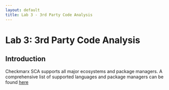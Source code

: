 ```yaml
---
layout: default
title: Lab 3 - 3rd Party Code Analysis
---
```


# Lab 3: 3rd Party Code Analysis

## Introduction
Checkmarx SCA supports all major ecosystems and package managers.  A comprehensive list of supported languages and package managers can be found [here](https://checkmarx.com/resource/documents/en/34965-117822-supported-languages-and-package-managers.html)